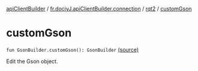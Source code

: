 [apiClientBuilder](../../index.md) / [fr.docjyJ.apiClientBuilder.connection](../index.md) / [rqt2](index.md) / [customGson](./custom-gson.md)

# customGson

`fun GsonBuilder.customGson(): GsonBuilder` [(source)](https://github.com/docjyj/apiClientBuilder/tree/master/src/main/kotlin/fr/docjyJ/apiClientBuilder/connection/TestRequest.kt#L17)

Edit the Gson object.

